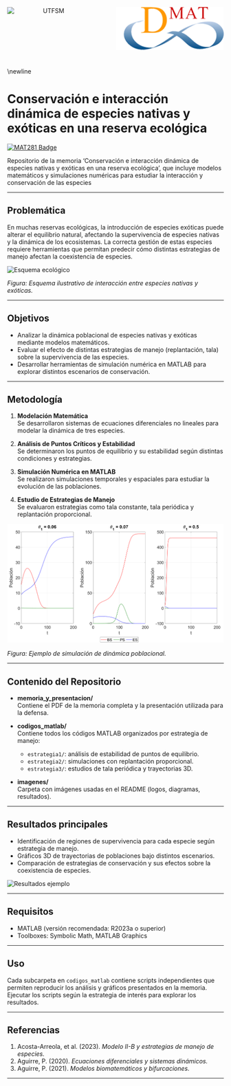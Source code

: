 <header>
<img src="https://upload.wikimedia.org/wikipedia/commons/4/47/Logo_UTFSM.png" width=200 alt="UTFSM" align="left"/>
<img src="./imagenes/dmat.png" alt="DMAT" align="right"/>
</header>

</br></br></br></br></br>
\newline
# Conservación e interacción dinámica de especies nativas y exóticas en una reserva ecológica

[![MAT281 Badge](https://img.shields.io/badge/Proyecto-Memoria-green)](#)

Repositorio de la memoria ‘Conservación e interacción dinámica de especies nativas y exóticas en una reserva ecológica’, que incluye modelos matemáticos y simulaciones numéricas para estudiar la interacción y conservación de las especies

---

## Problemática

En muchas reservas ecológicas, la introducción de especies exóticas puede alterar el equilibrio natural, afectando la supervivencia de especies nativas y la dinámica de los ecosistemas. La correcta gestión de estas especies requiere herramientas que permitan predecir cómo distintas estrategias de manejo afectan la coexistencia de especies.

![Esquema ecológico](./imagenes/esquema_ecosistema.png)  

*Figura: Esquema ilustrativo de interacción entre especies nativas y exóticas.*

---

## Objetivos

- Analizar la dinámica poblacional de especies nativas y exóticas mediante modelos matemáticos.  
- Evaluar el efecto de distintas estrategias de manejo (replantación, tala) sobre la supervivencia de las especies.  
- Desarrollar herramientas de simulación numérica en MATLAB para explorar distintos escenarios de conservación.

---

## Metodología

1. **Modelación Matemática**  
   Se desarrollaron sistemas de ecuaciones diferenciales no lineales para modelar la dinámica de tres especies.

2. **Análisis de Puntos Críticos y Estabilidad**  
   Se determinaron los puntos de equilibrio y su estabilidad según distintas condiciones y estrategias.

3. **Simulación Numérica en MATLAB**  
   Se realizaron simulaciones temporales y espaciales para estudiar la evolución de las poblaciones.

4. **Estudio de Estrategias de Manejo**  
   Se evaluaron estrategias como tala constante, tala periódica y replantación proporcional.

![Simulación ejemplo](./imagenes/simulacion_ejemplo.png)  

*Figura: Ejemplo de simulación de dinámica poblacional.*

---

## Contenido del Repositorio

- **memoria_y_presentacion/**  
  Contiene el PDF de la memoria completa y la presentación utilizada para la defensa.  

- **codigos_matlab/**  
  Contiene todos los códigos MATLAB organizados por estrategia de manejo:
  - `estrategia1/`: análisis de estabilidad de puntos de equilibrio.
  - `estrategia2/`: simulaciones con replantación proporcional.
  - `estrategia3/`: estudios de tala periódica y trayectorias 3D.

- **imagenes/**  
  Carpeta con imágenes usadas en el README (logos, diagramas, resultados).

---

## Resultados principales

- Identificación de regiones de supervivencia para cada especie según estrategia de manejo.  
- Gráficos 3D de trayectorias de poblaciones bajo distintos escenarios.  
- Comparación de estrategias de conservación y sus efectos sobre la coexistencia de especies.

![Resultados ejemplo](./imagenes/resultados.png)  

---

## Requisitos

- MATLAB (versión recomendada: R2023a o superior)  
- Toolboxes: Symbolic Math, MATLAB Graphics  

---

## Uso

Cada subcarpeta en `codigos_matlab` contiene scripts independientes que permiten reproducir los análisis y gráficos presentados en la memoria. Ejecutar los scripts según la estrategia de interés para explorar los resultados.

---

## Referencias

1. Acosta-Arreola, et al. (2023). *Modelo II-B y estrategias de manejo de especies.*  
2. Aguirre, P. (2020). *Ecuaciones diferenciales y sistemas dinámicos.*  
3. Aguirre, P. (2021). *Modelos biomatemáticos y bifurcaciones.*

---

